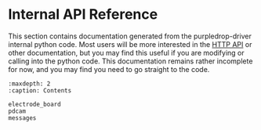 # Internal API Reference

This section contains documentation generated from the purpledrop-driver
internal python code. Most users will be more interested in the 
[HTTP API](api) or other documentation, but you may find this useful if you
are modifying or calling into the python code. This documentation remains
rather incomplete for now, and you may find you need to go straight to the
code.

```{toctree}
:maxdepth: 2
:caption: Contents

electrode_board
pdcam
messages
```
